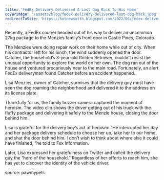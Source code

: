 ```yaml
---
title: 'FedEx Delivery Delivered A Lost Dog Back To His Home'
coverImage: '/assets/blog/fedex-delivery-delivered-lost-dog-back.jpeg'
redirectToSite: 'https://hotnewsatth.blogspot.com/2022/06/fedex-delivery-delivered-lost-dog-back.html'
---
```


Recently, a FedEx courier headed out of his way to deliver an uncommon 27kg package to the Menzies family’s front door in Castle Pines, Colorado.

The Menzies were doing repair work on their home while out of city. When his contractor left for his lunch, the wind suddenly opened the door. Catcher, the household’s 3-year-old Golden Retriever, couldn’t resist the unusual opportunity to explore the world on her own. The dog ran out of the house and ventured precariously near to the main road. Fortunately, an alert FedEx deliveryman found Catcher before an accident happened.

Lisa Menzies, owner of Catcher, surmises that the delivery guy must have seen the dog roaming the neighborhood and delivered it to the address on its license plate.

Thankfully for us, the family buzzer camera captured the moment of heroism. The video clip shows the driver getting out of his truck with the fluffy package and delivering it safely to the Menzie house, closing the door behind him.

Lisa is grateful for the delivery boy’s act of heroism: “He interrupted her day and her package delivery schedule to choose her up, take her to our home, and shut the door behind him. I don’t wish to think about where else it could have finished, “he told to Fox Information.

Later, Lisa expressed her gratefulness on Twitter and called the delivery guy the “hero of the household.” Regardless of her efforts to reach him, she has yet to discover the identity of the vehicle driver.

source: pawmypets